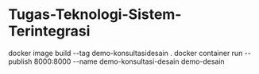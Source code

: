 # Tugas-Teknologi-Sistem-Terintegrasi

docker image build --tag demo-konsultasidesain .
docker container run --publish 8000:8000 --name demo-konsultasi-desain demo-desain
